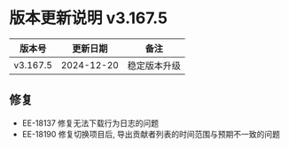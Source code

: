 # 版本更新说明 v3.167.5

| 版本号<br/>   | 更新日期<br/>   | 备注<br/>         |
| ------------- | --------------- | ----------------- |
| v3.167.5<br/> | 2024-12-20<br/> | 稳定版本升级<br/> |

## 修复

- EE-18137 修复无法下载行为日志的问题
- EE-18190 修复切换项目后, 导出贡献者列表的时间范围与预期不一致的问题

